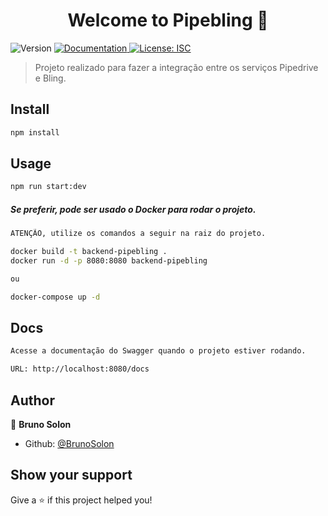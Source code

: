 <h1 align="center">Welcome to Pipebling 👋</h1>
<p>
  <img alt="Version" src="https://img.shields.io/badge/version-1.0.0-blue.svg?cacheSeconds=2592000" />
  <a href="http://localhost:8080/docs" target="_blank">
    <img alt="Documentation" src="https://img.shields.io/badge/documentation-yes-brightgreen.svg" />
  </a>
  <a href="#" target="_blank">
    <img alt="License: ISC" src="https://img.shields.io/badge/License-ISC-yellow.svg" />
  </a>
</p>

> Projeto realizado para fazer a integração entre os serviços Pipedrive e Bling.

## Install

```sh
npm install
```

## Usage

```sh
npm run start:dev
```
##### Se preferir, pode ser usado o Docker para rodar o projeto.
```sh
ATENÇÃO, utilize os comandos a seguir na raiz do projeto.

docker build -t backend-pipebling .
docker run -d -p 8080:8080 backend-pipebling

ou

docker-compose up -d
```

## Docs
```sh
Acesse a documentação do Swagger quando o projeto estiver rodando.

URL: http://localhost:8080/docs
```

## Author

👤 **Bruno Solon**

* Github: [@BrunoSolon](https://github.com/BrunoSolon)

## Show your support

Give a ⭐️ if this project helped you!
